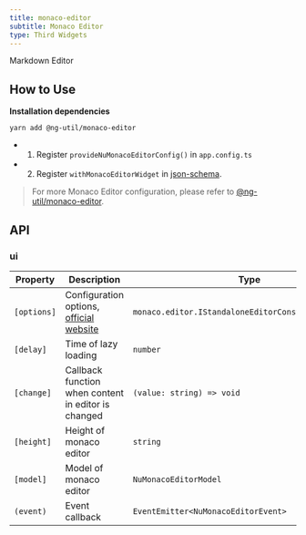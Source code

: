 ```yaml
---
title: monaco-editor
subtitle: Monaco Editor
type: Third Widgets
---
```


Markdown Editor

## How to Use

**Installation dependencies**  

`yarn add @ng-util/monaco-editor`

- 1. Register `provideNuMonacoEditorConfig()` in `app.config.ts`
- 2. Register `withMonacoEditorWidget` in [json-schema](https://github.com/ng-alain/ng-alain/blob/master/src/app/shared/json-schema/index.ts#L9).

> For more Monaco Editor configuration, please refer to [@ng-util/monaco-editor](https://github.com/ng-util/ng-util/blob/master/packages/monaco-editor/README.md#usage).

## API

### ui

| Property | Description | Type | Default |
|----------|-------------|------|---------|
| `[options]` | Configuration options, [official website](https://microsoft.github.io/monaco-editor/docs.html) | `monaco.editor.IStandaloneEditorConstructionOptions` | - |
| `[delay]` | Time of lazy loading | `number` | - |
| `[change]` | Callback function when content in editor is changed | `(value: string) => void` | - |
| `[height]` | Height of monaco editor | `string` | `200px` |
| `[model]` | Model of monaco editor | `NuMonacoEditorModel` | - |
| `(event)` | Event callback | `EventEmitter<NuMonacoEditorEvent>` | - |
